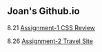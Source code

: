 ## Joan's Github.io

8.21 [Assignment-1 CSS Review](https://github.com/joanxiayiqiong/mejo487/edit/master/index.md)

8.26 [Assignment-2 Travel Site](https://google.com)
